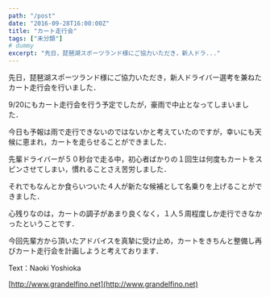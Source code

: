 ```yaml
---
path: "/post"
date: "2016-09-28T16:00:00Z"
title: "カート走行会"
tags: ["未分類"]
# dummy
excerpt: "先日，琵琶湖スポーツランド様にご協力いただき，新人ドラ..."
---
```




[](28-1.jpg)

先日，琵琶湖スポーツランド様にご協力いただき，新人ドライバー選考を兼ねたカート走行会を行いました．

9/20にもカート走行会を行う予定でしたが，豪雨で中止となってしまいました．

今日も予報は雨で走行できないのではないかと考えていたのですが，幸いにも天候に恵まれ，カートを走らせることができました．

先輩ドライバーが５０秒台で走る中，初心者ばかりの１回生は何度もカートをスピンさせてしまい，慣れることさえ苦労しました．

それでもなんとか食らいついた４人が新たな候補として名乗りを上げることができました．

心残りなのは，カートの調子があまり良くなく，１人５周程度しか走行できなかったということです．

今回先輩方から頂いたアドバイスを真摯に受け止め，カートをきちんと整備し再びカート走行会を計画しようと考えております．

Text：Naoki Yoshioka

[http://www.grandelfino.net](http://www.grandelfino.net)

